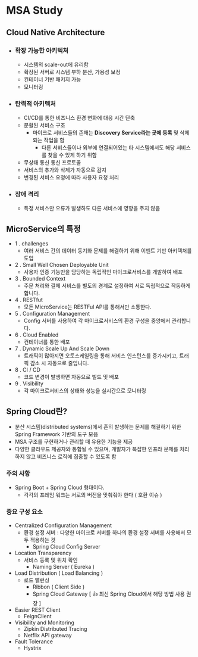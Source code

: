 # MSA Study

## Cloud Native Architecture
- ### 확장 가능한 아키텍처
  - 시스템의 scale-out에 유리함
  - 확장된 서버로 시스템 부하 분산, 가용성 보정
  - 컨테이너 기반 패키지 가능
  - 모니터링
- ### 탄력적 아키텍처
  - CI/CD를 통한 비즈니스 환경 변화에 대응 시간 단축
  - 분활된 서비스 구조
    - 마이크로 서비스들의 존재는 **Discovery Service라는 곳에 등록** 및 삭제되는 작업을 함
      - 다른 서비스들이나 외부에 연결되어있는 타 시스템에서도 해당 서비스를 찾을 수 있게 하기 위함
  - 무상태 통신 통신 프로토콜
  - 서비스의 추가와 삭제가 자동으로 감지
  - 변경된 서비스 요청에 따라 사용자 요청 처리
- ### 장애 격리
  - 특정 서비스만 오류가 발생하도 다른 서비스에 영향을 주지 않음

## MicroService의 특정
- 1 . challenges
  - 여러 서비스 간의 데이터 동기화 문제를 해결하기 위해 이벤트 기반 아키텍처를 도입
- 2 . Small Well Chosen Deployable Unit
  - 사용자 인증 기능만을 담당하는 독립적인 마이크로서비스를 개발하여 배포
- 3 . Bounded Context
  - 주문 처리와 결제 서비스를 별도의 경계로 설정하여 서로 독립적으로 작동하게 합니다.
- 4 . RESTfut
  - 모든 MicroService는 RESTFul API를 통해서만 소통한다.
- 5 . Configuration Management
  -  Config 서버를 사용하여 각 마이크로서비스의 환경 구성을 중앙에서 관리합니다.
- 6 . Cloud Enabled
  - 컨테이너를 통한 배포
- 7 . Dynamic Scale Up And Scale Down
  - 트래픽이 많아지면 오토스케일링을 통해 서비스 인스턴스를 증가시키고, 트래픽 감소 시 자동으로 줄입니다.
- 8 . CI / CD
  - 코드 변경이 발생하면 자동으로 빌드 및 배포
- 9 . Visibility
  - 각 마이크로서비스의 상태와 성능을 실시간으로 모니터링

## Spring Cloud란?
- 분산 시스템(distributed systems)에서 흔히 발생하는 문제를 해결하기 위한 Spring Framework 기반의 도구 모음
- MSA 구조를 구현하거나 관리할 때 유용한 기능을 제공
- 다양한 클라우드 제공자와 통합될 수 있으며, 개발자가 복잡한 인프라 문제를 처리하지 않고 비즈니스 로직에 집중할 수 있도록 함

### 주의 사항
  - Spring Boot + Spring Cloud 형태이다.
    - 각각의 프레임 워크는 서로의 버전을 맞춰줘야 한다 ( 호환 이슈 )

### 중요 구성 요소
- Centralized Configuration Management
  - 환경 설정 서버 : 다양한 마이크로 서버를 하나의 환경 설정 서버를 사용해서 모두 적용하는 것
    - Spring Cloud Config Server
- Location Transparency
  - 서비스 등록 및 위치 확인 
    - Naming Server ( Eureka )
- Load Distribution ( Load Balancing )
  - 로드 밸런싱
    - Ribbon ( Client Side )
    - Spring Cloud Gateway  [ 👍 최신 Spring Cloud에서 해당 방법 사용 권장 ]
- Easier REST Client
  - FeignClient
- Visibility and Monitoring
  - Zipkin Distributed Tracing 
  - Netflix API gateway
- Fault Tolerance
  - Hystrix
